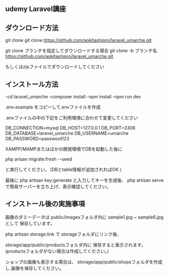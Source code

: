 ## udemy Laravel講座

## ダウンロード方法

git clone
git clone https://github.com/aokitashipro/laravel_umarche.git

git clone ブランチを指定してダウンロードする場合
git clone -b ブランチ名 https://github.com/aokitashipro/laravel_umarche.git

もしくはzipファイルでダウンロードしてください

## インストール方法

-cd laravel_umarche
-composer install
-npm install
-npm run dev

.env.example をコピーして.envファイルを作成

.envファイルの中の下記をご利用環境に合わせて変更してください

DB_CONNECTION=mysql
DB_HOST=127.0.0.1
DB_PORT=3306
DB_DATABASE=laravel_umarche
DB_USERNAME=umarche
DB_PASSWORD=password123

XAMPP/MAMPまたはほかの開発環境でDBを起動した後に

php arisan migrate:fresh --seed

と実行してください。（DBとtable情報が追加されればOK ）

最後に php artisan key:generate と入力してキーを生成後、
php artisan serve
で簡易サーバーを立ち上げ、表示確認してください。


## インストール後の実施事項

画像のダミーデータは
public/imagesフォルダ内に
sample1.jpg ~ sample6.jpg として
保存しています。

php artisan storage:link で
storageフォルダにリンク後、

storage/app/public/productsフォルダ内に
保存すると表示されます。
(productsフォルダがない場合は作成してください。)

ショップの画像も表示する場合は、
storage/app/public/shopsフォルダを作成し
画像を保存してください。